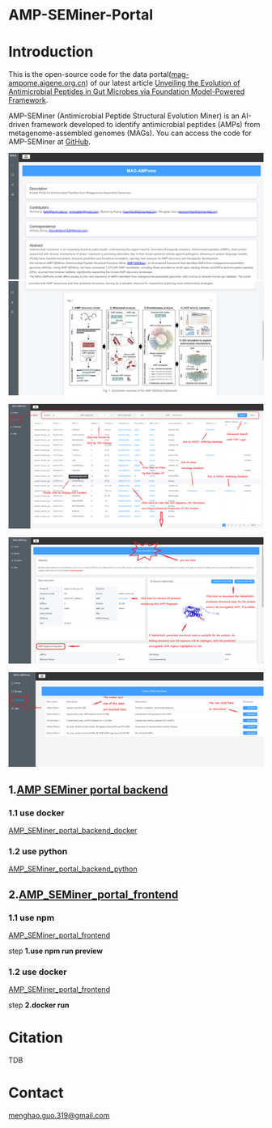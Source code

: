 # AMP-SEMiner-Portal

# Introduction

This is the open-source code for the data portal([mag-ampome.aigene.org.cn](https://mag-ampome.aigene.org.cn/#/home)) of our latest article [Unveiling the Evolution of Antimicrobial Peptides in Gut Microbes via Foundation Model-Powered Framework](https://www.biorxiv.org/content/10.1101/2025.01.13.632881v1).

AMP-SEMiner (Antimicrobial Peptide Structural Evolution Miner) is an AI-driven framework developed to identify antimicrobial peptides (AMPs) from metagenome-assembled genomes (MAGs). You can access the code for AMP-SEMiner at [GitHub](https://github.com/zjlab-BioGene/AMP-SEMiner).


![alt text](frontend/src/assets/images/home_1.png)
![alt text](frontend/src/assets/images/home_2.png)

![alt text](frontend/src/assets/images/data_1.png)

![alt text](frontend/src/assets/images/data_2.png)

![alt text](frontend/src/assets/images/data_5.png)

## 1.[AMP SEMiner portal backend](backend)
### 1.1 use docker
[AMP_SEMiner_portal_backend_docker](backend/docker/use)

### 1.2 use python
[AMP_SEMiner_portal_backend_python](backend/python/)

## 2.[AMP_SEMiner_portal_frontend](frontend)

### 1.1 use npm
[AMP_SEMiner_portal_frontend](frontend)

step **1.use npm run preview**

### 1.2 use docker
[AMP_SEMiner_portal_frontend](frontend)

step **2.docker run**

# Citation
TDB

# Contact

[menghao.guo.319@gmail.com](menghao.guo.319@gmail.com)
